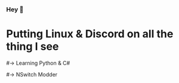 ### Hey 👋
# Putting Linux & Discord on all the thing I see 
#-> Learning Python & C#

#-> NSwitch Modder
